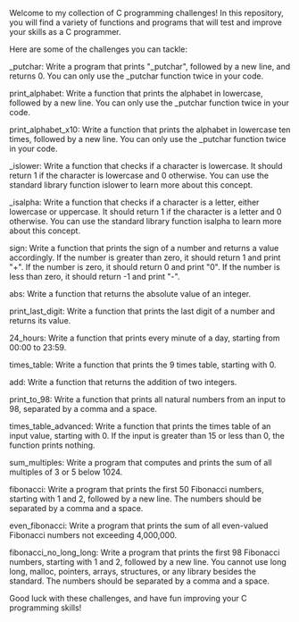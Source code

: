 Welcome to my collection of C programming challenges! In this repository, you will find a variety of functions and programs that will test and improve your skills as a C programmer.

Here are some of the challenges you can tackle:

_putchar: Write a program that prints "_putchar", followed by a new line, and returns 0. You can only use the _putchar function twice in your code.

print_alphabet: Write a function that prints the alphabet in lowercase, followed by a new line. You can only use the _putchar function twice in your code.

print_alphabet_x10: Write a function that prints the alphabet in lowercase ten times, followed by a new line. You can only use the _putchar function twice in your code.

_islower: Write a function that checks if a character is lowercase. It should return 1 if the character is lowercase and 0 otherwise. You can use the standard library function islower to learn more about this concept.

_isalpha: Write a function that checks if a character is a letter, either lowercase or uppercase. It should return 1 if the character is a letter and 0 otherwise. You can use the standard library function isalpha to learn more about this concept.

sign: Write a function that prints the sign of a number and returns a value accordingly. If the number is greater than zero, it should return 1 and print "+". If the number is zero, it should return 0 and print "0". If the number is less than zero, it should return -1 and print "-".

abs: Write a function that returns the absolute value of an integer.

print_last_digit: Write a function that prints the last digit of a number and returns its value.

24_hours: Write a function that prints every minute of a day, starting from 00:00 to 23:59.

times_table: Write a function that prints the 9 times table, starting with 0.

add: Write a function that returns the addition of two integers.

print_to_98: Write a function that prints all natural numbers from an input to 98, separated by a comma and a space.

times_table_advanced: Write a function that prints the times table of an input value, starting with 0. If the input is greater than 15 or less than 0, the function prints nothing.

sum_multiples: Write a program that computes and prints the sum of all multiples of 3 or 5 below 1024.

fibonacci: Write a program that prints the first 50 Fibonacci numbers, starting with 1 and 2, followed by a new line. The numbers should be separated by a comma and a space.

even_fibonacci: Write a program that prints the sum of all even-valued Fibonacci numbers not exceeding 4,000,000.

fibonacci_no_long_long: Write a program that prints the first 98 Fibonacci numbers, starting with 1 and 2, followed by a new line. You cannot use long long, malloc, pointers, arrays, structures, or any library besides the standard. The numbers should be separated by a comma and a space.

Good luck with these challenges, and have fun improving your C programming skills!
